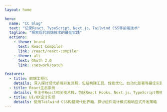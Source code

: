 ```yaml
---
layout: home

hero:
  name: "CC Blog"
  text: "记录React、TypeScript、Next.js、Tailwind CSS等前端技术"
  tagline: "探索现代前端技术的最佳实践"
  actions:
    - theme: brand
      text: React Compiler
      link: /react/react-compiler
    - theme: alt
      text: OAuth 2.0
      link: /network/oatuh

features:
  - title: 前端工程化
    details: 深入探讨现代前端开发流程，包括构建工具、性能优化、自动化部署等最佳实践
  - title: React生态系统
    details: 专注于React相关技术栈，包括React Hooks、Next.js、TypeScript等核心技术的实践经验
  - title: UI/UX设计实现
    details: 使用Tailwind CSS构建现代化界面，探讨组件设计模式和响应式开发策略
---
```

